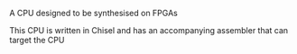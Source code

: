 A CPU designed to be synthesised on FPGAs

This CPU is written in Chisel and has an accompanying assembler that can target the CPU